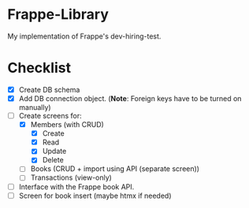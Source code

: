 # Frappe-Library

My implementation of Frappe's dev-hiring-test.

# Checklist

- [X] Create DB schema
- [X] Add DB connection object. (**Note**: Foreign keys have to be turned on manually)
- [ ] Create screens for:
  - [X] Members (with CRUD)
    - [X] Create
    - [X] Read
    - [X] Update
    - [X] Delete
  - [ ] Books (CRUD + import using API (separate screen))
  - [ ] Transactions (view-only)
- [ ] Interface with the Frappe book API.
- [ ] Screen for book insert (maybe htmx if needed)
